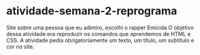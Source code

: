 # atividade-semana-2-reprograma
Site sobre uma pessoa que eu adimiro, escolhi o rapper Emicida
O objetivo dessa atividade era reproduzir os comandos que aprendemos de HTML e CSS. A atividade pedia obrigatoriamente um texto, um título, um subtítulo e cor no site.
